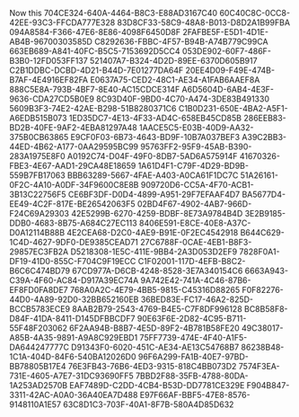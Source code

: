 Now this
704CE324-640A-4464-B8C3-E88AD3167C40
60C40C8C-0CC8-42EE-93C3-FFCDA777E328
83D8CF33-58C9-48A8-B013-D8D2A1B99FBA
094A8584-F366-47E6-8E86-4098F6450D8F
2FAFBE5F-E5D1-4D1E-AB4B-96700303585D
C8292636-FBBC-4F57-B94B-A74B779C99CA
663EB689-A841-40FC-B5C5-7153692D5CC4
053DE902-60F7-486F-B3B0-12FD053FF137
521407A7-B324-4D2D-89EE-6370D605B917
C2B1DDBC-DCBD-4D21-B44D-7E01277DA64F
20EE4D09-F49E-474B-B7AF-4E4916EF82FA
E0637A75-CED2-48C1-AE34-A1FAB6AAEF8A
888C5E8A-793B-4BF7-8E40-AC15CDCE314F
A6D5604D-6AB4-4E3F-9636-CDA27CD5B0E9
8C93D40F-9BD0-4C70-A474-3DE83B491330
5609B3F3-74E2-42AE-B298-51B8280371C6
C1B0D231-650E-4BA2-A5F1-A6EDB515B073
1ED35DC7-4E13-4F33-AD4C-658EB45CD85B
286EEB83-BD2B-40FE-9AF2-4EBA81297A48
1AACE5C5-E03B-40D9-AA32-375B0CB63865
E9CF0F03-6B73-4643-BD9F-10B7A037BEF3
A39C2BB3-44ED-4B62-A177-0AA29595BC99
95763FF2-95F9-45AB-B390-283A1975E8F0
A0192C74-D04F-49F0-8DB7-5AD6A575914F
41670326-FBE3-4E67-AAD1-29CA48E18659
1A61D4F1-C79F-4D29-BD9B-559B7FB17063
BBB63289-5667-4FAE-A403-A0CA61F1DC7C
51A26161-0F2C-4A10-A0DF-34F9600C8E8B
909720D6-CC5A-4F70-ACB1-3B13C22756F5
CE6BF3DF-D0D4-4899-A951-29F7EFAAF4D7
BA5677D4-EE49-4C2F-817E-BE26542063F5
02BD4F67-4902-4AB7-966D-F24C69A29303
42E5299B-6270-4259-BDBF-8E73A9784B4D
3E2B9185-DDB0-4683-8B75-A684C27EC113
8406E591-E8CE-40E8-A37C-D0A12114B88B
4E2CEA68-D2C0-4AE9-B91E-0F2EC4542918
B644C629-1C4D-4627-9DF0-DE9385CEAD71
27C6788F-0CAE-4EB1-B8F3-29857EC3FB2A
D5218308-1E5C-411E-9BB4-2A3D053D2EF9
7828F0A1-DF19-41D0-855C-F704C9F19ECC
C1F02001-117D-4EFB-B8C2-B6C6C474BD79
67CD977A-D6CB-4248-8528-3E7A340154C6
6663A943-C39A-4F60-AC84-D917A39EC74A
9A742E42-741A-4C46-87B6-EF8FD0FA8DE7
768A0A2C-4E79-4BB5-9815-C45316D88265
F0F82276-44D0-4A89-92D0-32BB652160EB
36BED83E-FC17-46A2-825D-BCCB5783ECE9
8AAB2B79-2543-4769-B4E5-C7F8DF996128
BC8B58F8-D84F-41DA-8411-D145DFBBCDF7
90E63F6E-2D82-4C95-B711-55F48F203062
6F2AA94B-B8B7-4E5D-89F2-4B781B58FE20
49C38017-A85B-4A35-9891-A9A8C929EBD1
75FF7739-474E-4F40-A1F5-DA644247777C
D91343F0-6020-451C-AE34-AE13C54768B7
86238B48-1C1A-404D-84F6-540BA12026D0
96F6A299-FA1B-40E7-97BD-BB78805B17E4
76E3FB43-76B6-4ED3-9315-818C4BB073D2
7574F3EA-731E-4605-A7E7-31DC93690FF5
7BBD2F88-35FB-4788-80DA-1A253AD2570B
EAF7489D-C2DD-4CB4-B53D-DD7781CE329E
F904B847-3311-42AC-A0A0-36A40EA7D488
E97F66AF-BBF5-47E8-8576-9148110A1E57
63C8D1C3-703F-40A1-8F7B-580A4D85D632

